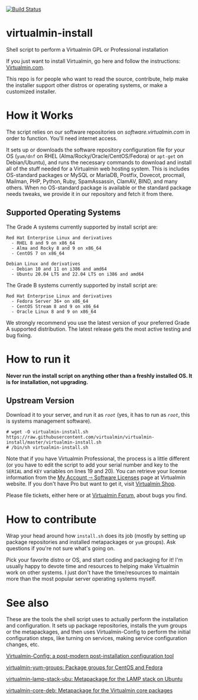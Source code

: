 [![Build Status](https://travis-ci.com/virtualmin/virtualmin-install.svg?branch=master)](https://app.travis-ci.com/github/virtualmin/virtualmin-install)

# virtualmin-install
Shell script to perform a Virtualmin GPL or Professional installation

If you just want to install Virtualmin, go here and follow the instructions: [Virtualmin.com](https://www.virtualmin.com/download).

This repo is for people who want to read the source, contribute, help make the installer support other distros or operating systems, or make a customized installer.

# How it Works
The script relies on our software repositories on _software.virtualmin.com_ in order to function. You'll need internet access.

It sets up or downloads the software repository configuration file for your OS (`yum/dnf` on RHEL (Alma/Rocky/Oracle/CentOS/Fedora) or 
`apt-get` on Debian/Ubuntu), and runs the necessary commands to download and install all of the stuff needed for a
Virtualmin web hosting system. This is includes OS-standard packages or MySQL or MariaDB, Postfix, Dovecot, procmail,
Mailman, PHP, Python, Ruby, SpamAssassin, ClamAV, BIND, and many others. When no OS-standard package is available or
the standard package needs tweaks, we provide it in our repository and fetch it from there.

## Supported Operating Systems

The Grade A systems currently supported by install script are:

    Red Hat Enterprise Linux and derivatives
      - RHEL 8 and 9 on x86_64
      - Alma and Rocky 8 and 9 on x86_64
      - CentOS 7 on x86_64
      
    Debian Linux and derivatives
      - Debian 10 and 11 on i386 and amd64
      - Ubuntu 20.04 LTS and 22.04 LTS on i386 and amd64

The Grade B systems currently supported by install script are:

    Red Hat Enterprise Linux and derivatives
      - Fedora Server 36+ on x86_64
      - CentOS Stream 8 and 9 on x86_64
      - Oracle Linux 8 and 9 on x86_64
  
We strongly recommend you use the latest version of your preferred Grade A supported distribution. The latest release gets the most active testing and bug fixing.

# How to run it

**Never run the install script on anything other than a freshly installed OS. It is for installation, not upgrading.**

## Upstream Version

Download it to your server, and run it as _`root`_ (yes, it has to run as _`root`_, this is systems management software).

    # wget -O virtualmin-install.sh https://raw.githubusercontent.com/virtualmin/virtualmin-install/master/virtualmin-install.sh
    # /bin/sh virtualmin-install.sh

Note that if you have Virtualmin Professional, the process is a little different (or you have to edit the script to add your serial number and key to the `SERIAL` and `KEY` variables on lines 19 and 20). You can retrieve your license information from the [My Account ⇾ Software Licenses](https://www.virtualmin.com/account/software-licenses/) page at Virtualmin website. If you don't have Pro but want to get it, visit [Virtualmin Shop](https://www.virtualmin.com/product-category/virtualmin).

Please file tickets, either here or at [Virtualmin Forum](https://forum.virtualmin.com), about bugs you find.

# How to contribute

Wrap your head around how `install.sh` does its job (mostly by setting up package repositories and installed metapackages or `yum` groups). Ask questions if you're not sure what's going on.

Pick your favorite distro or OS, and start coding and packaging for it! I'm usually happy to devote time and resources to helping make Virtualmin work on other systems. I just don't have the time/resources to maintain more than the most popular server operating systems myself.

# See also

These are the tools the shell script uses to actually perform the installation and configuration. It sets up package repositories, installs the yum groups or the metapackages, and then uses Virtualmin-Config to perform the initial configuration steps, like turning on services, making service configuration changes, etc.

[Virtualmin-Config: a post-modern post-installation configuration tool](https://github.com/virtualmin/Virtualmin-Config)

[virtualmin-yum-groups: Package groups for CentOS and Fedora](https://github.com/virtualmin/virtualmin-yum-groups)

[virtualmin-lamp-stack-ubu: Metapackage for the LAMP stack on Ubuntu](https://github.com/virtualmin/virtualmin-lamp-stack-ubu)

[virtualmin-core-deb: Metapackage for the Virtualmin core packages](https://github.com/virtualmin/virtualmin-core-deb)

